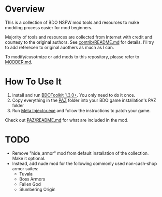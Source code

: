 # Overview

This is a collection of BDO NSFW mod tools and resources to make modding process easier for mod beginners.

Majority of tools and resources are collected from Internet with credit and courtesy to the original authors. See [contrib/README.md](contrib/README.md) for details. I'll try to add referecen to original auothers as much as I can.

To modify/cusotmize or add mods to this repository, please refer to [MODDER.md](MODDER.md).

# How To Use It

1. Install and run [BDOToolkit 1.3.0+](https://www.undertow.club/downloads/bdo-toolkit.4365/). You only need to do it once.
2. Copy everything in the [PAZ](PAZ) folder into your BDO game installation's PAZ folder
3. Run [Meta Injector.exe](PAZ/Meta%20Injector.exe) and follow the instructions to patch your game.

Check out [PAZ/README.md](PAZ/README.md) for what are included in the mod.

# TODO

- Remove "hide_armor" mod from default installation of the collection. Make it optional.
- Instead, add nude mod for the following commonly used non-cash-shop armor suites:
  - Tuvala
  - Boss Armors
  - Fallen God
  - Slumbering Origin
  
